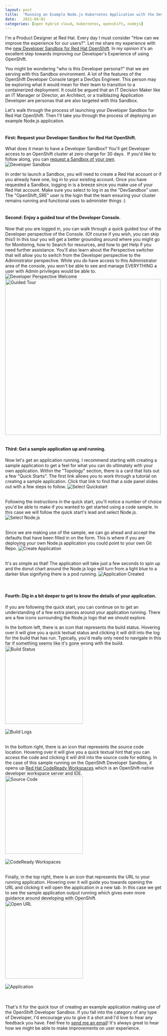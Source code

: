 ```yaml
---
layout: post
title:  "Running an Example Node.js Kubernetes Application with the Developer Sandbox for Red Hat OpenShift"
date:   2021-04-01
categories: [open hybrid cloud, kubernetes, openshift, nodejs]
---
```

I'm a Product Designer at Red Hat. Every day I must consider "How can we improve the experience for our users?". Let me share my experience with the [new Developer Sandbox for Red Hat OpenShift](https://developers.redhat.com/developer-sandbox). In my opinion it's an excellent step towards improving our Developer's Experience of using OpenShift.

You might be wondering "who is this Developer persona?" that we are serving with this Sandbox environment. A lot of the features of the OpenShift Developer Console target a DevOps Engineer. This person may be exploring what it would mean for their team to transition to a containerized deployment. It could be argued that an IT Decision Maker like an IT Manager or Director, an Architect, or a trailblazing Application Developer are personas that are also targeted with this Sandbox.

Let's walk through the process of launching your Developer Sandbox for Red Hat OpenShift. Then I'll take you through the process of deploying an example Node.js application.<br><br>

#### First: Request your Developer Sandbox for Red Hat OpenShift.
What does it mean to have a Developer Sandbox? You'll get Developer access to an OpenShift cluster at zero charge for 30 days.  If you'd like to follow along, you can [request a Sandbox of your own](https://developers.redhat.com/developer-sandbox).
![Developer Sandbox](https://github.com/lizsurette/lizsurette.github.io/raw/main/static/img/_posts/developer-sandbox.png)

In order to launch a Sandbox, you will need to create a Red Hat account or if you already have one, log in to your existing account. Once you have requested a Sandbox, logging in is a breeze since you make use of your Red Hat account. Make sure you select to log in as the "DevSandbox" user. The "OpenShift_SRE" user is the login that the team ensuring your cluster remains running and functional uses to administer things :)<br><br>

#### Second: Enjoy a guided tour of the Developer Console.
Now that you are logged in, you can walk through a quick guided tour of the Developer perspective of the Console. (Of course if you wish, you can skip this!) In this tour you will get a better grounding around where you might go for Monitoring, how to Search for resources, and how to get Help if you need further assistance. You'll also learn about the Perspective switcher that will allow you to switch from the Developer perspective to the Administrator perspective. While you do have access to this Administrator area of the console, you won't be able to see and manage EVERYTHING a user with Admin privileges would be able to.
![Developer Perspective Welcome](https://github.com/lizsurette/lizsurette.github.io/raw/main/static/img/_posts/welcome-dev-perspective.png)
<img src="https://github.com/lizsurette/lizsurette.github.io/raw/main/static/img/_posts/guided-tour.png" alt="Guided Tour" width="500"/><br><br>

#### Third: Get a sample application up and running.
Now let's get an application running. I recommend starting with creating a sample application to get a feel for what you can do ultimately with your own application. Within the "Topology" section, there is a card that lists out a few "Quick Starts". The first link allows you to work through a tutorial on creating a sample application. Click that link to find that a side panel slides out with a few steps to follow.
![Select Quickstart](https://github.com/lizsurette/lizsurette.github.io/raw/main/static/img/_posts/select-quickstart.png)
<br><br>

Following the instructions in the quick start, you'll notice a number of choice you'd be able to make if you wanted to get started using a code sample. In this case we will follow the quick start's lead and select Node.js.
![Select Node.js](https://github.com/lizsurette/lizsurette.github.io/raw/main/static/img/_posts/select-nodejs.png)
<br><br>

Since we are making use of the sample, we can go ahead and accept the defaults that have been filled in on the form. This is where if you are deploying your own Node.js application you could point to your own Git Repo.
![Create Application](https://github.com/lizsurette/lizsurette.github.io/raw/main/static/img/_posts/create-application.png)
<br><br>

It's as simple as that! The application will take just a few seconds to spin up and the donut chart around the Node.js logo will turn from a light blue to a darker blue signifying there is a pod running.
![Application Created](https://github.com/lizsurette/lizsurette.github.io/raw/main/static/img/_posts/application-created.png)
<br><br><br>

#### Fourth: Dig in a bit deeper to get to know the details of your application.
If you are following the quick start, you can continue on to get an understanding of a few extra pieces around your application running. There are a few icons surrounding the Node.js logo that we should explore.

In the bottom left, there is an icon that represents the build status. Hovering over it will give you a quick textual status and clicking it will drill into the log for the build that has run. Typically, you'd really only need to navigate in this far if something seems like it's gone wrong with the build.<br>
<img src="https://github.com/lizsurette/lizsurette.github.io/raw/main/static/img/_posts/build-status.png" alt="Build Status" width="250"/>
<br><br>
![Build Logs](/static/img/_posts/build-logs.png)
<br><br>

In the bottom right, there is an icon that represents the source code location. Hovering over it will give you a quick textual hint that you can access the code and clicking it will drill into the source code for editing. In the case of this sample running on the OpenShift Developer Sandbox, it opens up [Red Hat CodeReady Workspaces](https://developers.redhat.com/products/codeready-workspaces/overview) which is an OpenShift-native developer workspace server and IDE.<br>
<img src="https://github.com/lizsurette/lizsurette.github.io/raw/main/static/img/_posts/source-code.png" alt="Source Code" width="250"/>
<br><br>
![CodeReady Workspaces](/static/img/_posts/crw.png)
<br><br>

Finally, in the top right, there is an icon that represents the URL to your running application. Hovering over it will guide you towards opening the URL and clicking it will open the application in a new tab. In this case we get to see the sample application output running which gives even more guidance around developing with OpenShift.<br>
<img src="https://github.com/lizsurette/lizsurette.github.io/raw/main/static/img/_posts/open-url.png" alt="Open URL" width="250"/>
<br><br>
![Application](/static/img/_posts/application.png)
<br><br><br>

That's it for the quick tour of creating an example application making use of the OpenShift Developer Sandbox. If you fall into the category of any type of Developer, I'd encourage you to give it a shot and I'd love to hear any feedback you have. Feel free to [send me an email](https://lizsurette.github.io/about/)! It's always great to hear how we might be able to make improvements on user experience.
